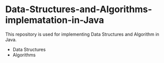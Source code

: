 # Data-Structures-and-Algorithms-implematation-in-Java
This repository is used for implementing Data Structures and Algorithm in Java.
* Data Structures
* Algorithms
